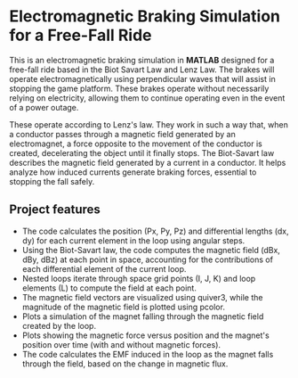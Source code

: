 # Electromagnetic Braking Simulation for a Free-Fall Ride
This is an electromagnetic braking simulation in **MATLAB** designed for a free-fall ride based in the Biot Savart Law and Lenz Law. The brakes will operate electromagnetically using perpendicular waves that will assist in stopping the game platform. These brakes operate without necessarily relying on electricity, allowing them to continue operating even in the event of a power outage.

These operate according to Lenz's law. They work in such a way that, when a conductor passes through a magnetic field generated by an electromagnet, a force opposite to the movement of the conductor is created, decelerating the object until it finally stops. The Biot-Savart law describes the magnetic field generated by a current in a conductor. It helps analyze how induced currents generate braking forces, essential to stopping the fall safely.

## Project features
* The code calculates the position (Px, Py, Pz) and differential lengths (dx, dy) for each current element in the loop using angular steps.
* Using the Biot-Savart law, the code computes the magnetic field (dBx, dBy, dBz) at each point in space, accounting for the contributions of each differential element of the current loop.
* Nested loops iterate through space grid points (I, J, K) and loop elements (L) to compute the field at each point.
* The magnetic field vectors are visualized using quiver3, while the magnitude of the magnetic field is plotted using pcolor.
* Plots a simulation of the magnet falling through the magnetic field created by the loop.
* Plots showing the magnetic force versus position and the magnet's position over time (with and without magnetic forces).
* The code calculates the EMF induced in the loop as the magnet falls through the field, based on the change in magnetic flux.
